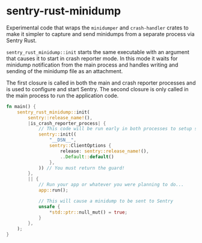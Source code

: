# sentry-rust-minidump

Experimental code that wraps the `minidumper` and `crash-handler` crates to make it simpler to capture
and send minidumps from a separate process via Sentry Rust.

`sentry_rust_minidump::init` starts the same executable with an argument that
causes it to start in crash reporter mode. In this mode it waits for minidump
notification from the main process and handles writing and sending of the
minidump file as an attachment.

The first closure is called in both the main and crash reporter processes and is used to configure
and start Sentry. The second closure is only called in the main process to run the
application code.

```rust
fn main() {
    sentry_rust_minidump::init(
        sentry::release_name!(),
        |is_crash_reporter_process| {
            // This code will be run early in both processes to setup sentry
            sentry::init((
                "__DSN__",
                sentry::ClientOptions {
                    release: sentry::release_name!(),
                    ..Default::default()
                },
            )) // You must return the guard!
        },
        || {
            // Run your app or whatever you were planning to do...
            app::run();

            // This will cause a minidump to be sent to Sentry
            unsafe {
                *std::ptr::null_mut() = true;
            }
        },
    );
}

```

